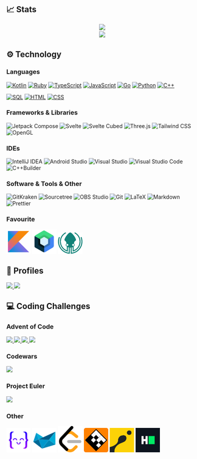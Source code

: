 ## 📈 Stats
<p align="center">
  <a href="https://github.com/anuraghazra/github-readme-stats">
    <img src="https://github-readme-stats.vercel.app/api/top-langs/?username=ceribe&layout=compact&theme=material-palenight&langs_count=10"/>
  </a>
  </br>
  <a href="https://git.io/streak-stats">
    <img src="https://github-readme-streak-stats.herokuapp.com?user=Ceribe&theme=material-palenight&date_format=j%2Fn%5B%2FY%5D"/>
  <a/>
  </br>
</p>

## ⚙️ Technology
### Languages
<a href="https://github.com/search?q=user%3ACeribe+language%3Akotlin"><img alt="Kotlin" src="https://img.shields.io/badge/Kotlin-444444.svg?logo=Kotlin"></a>
<a href="https://github.com/search?q=user%3ACeribe1+language%3Aruby"><img alt="Ruby" src="https://img.shields.io/badge/Ruby-444444.svg?logo=ruby&logoColor=CC342D"></a>
<a href="https://github.com/search?q=user%3ACeribe+language%3Atypescript"><img alt="TypeScript" src="https://img.shields.io/badge/TypeScript-444444.svg?logo=typescript"></a>
<a href="https://github.com/search?q=user%3ACeribe+language%3Ajavascript"><img alt="JavaScript" src="https://img.shields.io/badge/JavaScript-444444.svg?logo=javascript"></a>
<a href="https://github.com/search?q=user%3ACeribe+language%3Ago"><img alt="Go" src="https://img.shields.io/badge/Go-444444.svg?logo=go"></a>
<a href="https://github.com/search?q=user%3ACeribe+language%3Apython"><img alt="Python" src="https://img.shields.io/badge/Python-444444.svg?logo=python"></a>
<a href="https://github.com/search?q=user%3ACeribe+language%3Ac%2B%2B"><img alt="C++" src="https://img.shields.io/badge/C++-444444.svg?logo=c%2B%2B&logoColor=138de8"></a>

<a href="https://github.com/search?q=user%3ACeribe+language%3ASQL"><img alt="SQL" src="https://custom-icon-badges.herokuapp.com/badge/SQL-444444.svg?logo=database&logoColor=white"></a>
<a href="https://github.com/search?q=user%3ACeribe+language%3Ahtml"><img alt="HTML" src="https://img.shields.io/badge/HTML-444444.svg?logo=HTML5&logoColor=E34F26"></a>
<a href="https://github.com/search?q=user%3ACeribe+language%3Acss"><img alt="CSS" src="https://img.shields.io/badge/CSS-444444.svg?logo=CSS3&logoColor=1572B6"></a>

### Frameworks & Libraries
<p>
  <img alt="Jetpack Compose" src="https://img.shields.io/badge/Jetpack%20Compose-444444.svg?logo=JetpackCompose&logoColor=4285F4">
  <img alt="Svelte" src="https://img.shields.io/badge/Svelte-444444.svg?logo=Svelte&logoColor=FF3E00">
  <img alt="Svelte Cubed" src="https://img.shields.io/badge/Svelte%20Cubed-444444.svg?logo=Svelte&logoColor=FF3E00">
  <img alt="Three.js" src="https://img.shields.io/badge/Three.js-444444.svg?logo=Three.js&logoColor=000000">
  <img alt="Tailwind CSS" src="https://img.shields.io/badge/Tailwind%20CSS-444444.svg?logo=TailwindCSS&logoColor=06B6D4">
  <img alt="OpenGL" src="https://img.shields.io/badge/OpenGL-444444.svg?logo=OpenGL&logoColor=5586A4">
</p>

### IDEs
<p>
  <img alt="IntelliJ IDEA" src="https://img.shields.io/badge/IntelliJ%20IDEA-444444.svg?logo=IntelliJIDEA&logoColor=000000">
  <img alt="Android Studio" src="https://img.shields.io/badge/Android%20Studio-444444.svg?logo=AndroidStudio&logoColor=3DDC84">
  <img alt="Visual Studio" src="https://img.shields.io/badge/Visual%20Studio-444444.svg?logo=VisualStudio&logoColor=5C2D91">
  <img alt="Visual Studio Code" src="https://img.shields.io/badge/Visual%20Studio%20Code-444444.svg?logo=VisualStudioCode&logoColor=007ACC">
  <img alt="C++Builder" src="https://img.shields.io/badge/C++Builder-444444.svg?logo=Embarcadero&logoColor=ED1F35">
</p>

### Software & Tools & Other
<p>
  <img alt="GitKraken" src="https://img.shields.io/badge/GitKraken-444444.svg?logo=GitKraken&logoColor=179287">
  <img alt="Sourcetree" src="https://img.shields.io/badge/Sourcetree-444444.svg?logo=Sourcetree&logoColor=0052CC">
  <img alt="OBS Studio" src="https://img.shields.io/badge/OBS%20Studio-444444.svg?logo=OBSStudio&logoColor=302E31">
  <img alt="Git" src="https://img.shields.io/badge/Git-444444.svg?logo=Git&logoColor=F05032">
  <img alt="LaTeX" src="https://img.shields.io/badge/LaTeX-444444.svg?logo=LaTeX&logoColor=008080">
  <img alt="Markdown" src="https://img.shields.io/badge/Markdown-444444.svg?logo=Markdown&logoColor=000000">
  <img alt="Prettier" src="https://img.shields.io/badge/Prettier-444444.svg?logo=Prettier&logoColor=F7B93E">
</p>

### Favourite
<p>
  <a href="https://kotlinlang.org/"><img src="assets/kotlin_icon.png" width="64"/></a>
  <a href="https://developer.android.com/jetpack/compose"><img src="assets/jetpack_compose_icon.png" width="64"/></a>
  <a href="https://www.gitkraken.com/"><img src="assets/gitkraken_icon.png" width="64"/></a>
</p>

## 🔗 Profiles
<a href="https://stackoverflow.com/users/13512978/ceribe">
  <img src="https://img.shields.io/badge/-Stack%20Overflow-444444?style=for-the-badge&logo=stack-overflow"/>
</a>
<a href="https://play.google.com/store/apps/dev?id=7933995586938920136">
  <img src="https://img.shields.io/badge/-Android%20Developer-444444?style=for-the-badge&logo=android"/>
</a>


## 💻 Coding Challenges  
### Advent of Code
<p>
  <a href="https://github.com/ceribe/advent-of-code-2015">
    <img src="https://img.shields.io/badge/2015-25/25-brightgreen?logo=javascript"/>
  </a>
  <a href="https://github.com/ceribe/advent-of-code-2016">
    <img src="https://img.shields.io/badge/2016-25/25-brightgreen?logo=go"/>
  </a>
   <a href="https://github.com/ceribe/advent-of-code-2017">
    <img src="https://img.shields.io/badge/2017-In Progress-red?logo=ruby&logoColor=CC342D"/>
  </a>
  <a href="https://github.com/ceribe/advent-of-code-2021">
    <img src="https://img.shields.io/badge/2021-25/25-brightgreen?logo=kotlin"/>
  </a>
</p>

### Codewars
  <a href="https://www.codewars.com/users/ceribe">
    <img src="https://www.codewars.com/users/ceribe/badges/large"/>
  </a>
  
### Project Euler
<a href="https://projecteuler.net/about">
  <img src="https://projecteuler.net/profile/Ceribe.png" width="250"/>
</a>

### Other
<a href="https://exercism.org/profiles/ceribe"><img src="assets/exercism_icon.png" width="64"></a>
<a href="https://py.checkio.org/user/SzOp/"><img src="assets/checkio_icon.png" width="64"/></a>
<a href="https://leetcode.com/ceribe/"><img src="assets/leetcode_icon.png" width="64"></a>
<a href="https://regexcrossword.com/profile/50862"><img src="assets/regex_crossword_icon.png" width="64"></a>
<a href="https://www.codingame.com/profile/1cfe9537575846bfec71c3ecf951d2011143292"><img src="assets/codingame_icon.png" width="64"/></a>
<a href="https://www.hackerrank.com/ceribekagami?hr_r=1"><img src="assets/hackerrank_icon.png" width="64"></a>

